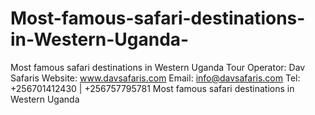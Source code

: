 # Most-famous-safari-destinations-in-Western-Uganda-
Most famous safari destinations in Western Uganda  Tour Operator: Dav Safaris      Website: www.davsafaris.com       Email: info@davsafaris.com  Tel: +256701412430 | +256757795781  Most famous safari destinations in Western Uganda 
